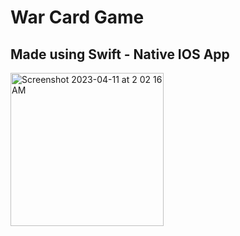 # War Card Game

## Made using Swift - Native IOS App

<img width="245" alt="Screenshot 2023-04-11 at 2 02 16 AM" src="https://user-images.githubusercontent.com/111864031/230992796-60951a4a-c2f7-428c-9bdc-0562309b28be.png">

